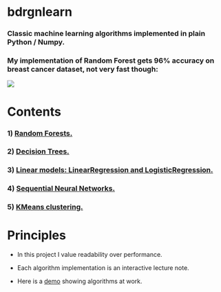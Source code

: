 # bdrgnlearn

### Classic machine learning algorithms implemented in plain Python / Numpy. 

### My implementation of Random Forest gets 96% accuracy on breast cancer dataset, not very fast though:

![](demo.gif)

# Contents

### 1) [Random Forests.](bdrgnlearn/ensemble.py) 
### 2) [Decision Trees.](bdrgnlearn/tree.py)
### 3) [Linear models: LinearRegression and LogisticRegression.](bdrgnlearn/linear_model.py)
### 4) [Sequential Neural Networks.](bdrgnlearn/neural.py) 
### 5) [KMeans clustering.](bdrgnlearn/cluster.py)

# Principles

* In this project I value readability over performance. 

* Each algorithm implementation is an interactive lecture note. 

* Here is a [demo](https://nbviewer.jupyter.org/github/bdrgn/bdrgnlearn/blob/master/DEMO.ipynb) showing algorithms at work.
